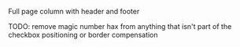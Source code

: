 Full page column with header and footer

TODO: remove magic number hax from anything that isn't part of the checkbox positioning or border compensation